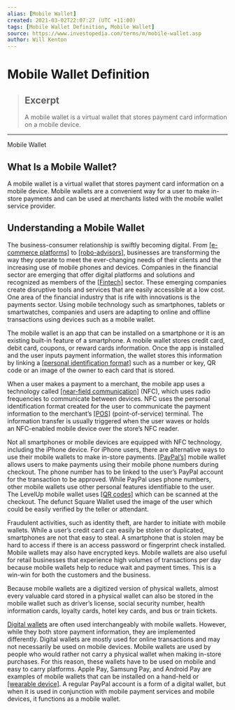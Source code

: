 ```yaml
---
alias: [Mobile Wallet]
created: 2021-03-02T22:07:27 (UTC +11:00)
tags: [Mobile Wallet Definition, Mobile Wallet]
source: https://www.investopedia.com/terms/m/mobile-wallet.asp
author: Will Kenton
---
```


# Mobile Wallet Definition

> ## Excerpt
> A mobile wallet is a virtual wallet that stores payment card information on a mobile device.

---

Mobile Wallet
## What Is a Mobile Wallet?

A mobile wallet is a virtual wallet that stores payment card information on a mobile device. Mobile wallets are a convenient way for a user to make in-store payments and can be used at merchants listed with the mobile wallet service provider.

## Understanding a Mobile Wallet

The business-consumer relationship is swiftly becoming digital. From [[e-commerce platforms]](https://www.investopedia.com/articles/investing/102814/navigating-ecommerce-alibaba-ebay-and-amazon.asp) to [[robo-advisors]](https://www.investopedia.com/terms/r/roboadvisor-roboadviser.asp), businesses are transforming the way they operate to meet the ever-changing needs of their clients and the increasing use of mobile phones and devices. Companies in the financial sector are emerging that offer digital platforms and solutions and recognized as members of the [[Fintech]](https://www.investopedia.com/terms/f/fintech.asp) sector. These emerging companies create disruptive tools and services that are easily accessible at a low cost. One area of the financial industry that is rife with innovations is the payments sector. Using mobile technology such as smartphones, tablets or smartwatches, companies and users are adapting to online and offline transactions using devices such as a mobile wallet.

The mobile wallet is an app that can be installed on a smartphone or it is an existing built-in feature of a smartphone. A mobile wallet stores credit card, debit card, coupons, or reward cards information. Once the app is installed and the user inputs payment information, the wallet stores this information by linking a [[personal identification format]](https://www.investopedia.com/terms/p/personally-identifiable-information-pii.asp) such as a number or key, QR code or an image of the owner to each card that is stored.

When a user makes a payment to a merchant, the mobile app uses a technology called [[near-field communication]](https://www.investopedia.com/terms/n/near-field-communication-nfc.asp) (NFC), which uses radio frequencies to communicate between devices. NFC uses the personal identification format created for the user to communicate the payment information to the merchant’s [[POS]](https://www.investopedia.com/terms/p/point-of-sale.asp) (point-of-service) terminal. The information transfer is usually triggered when the user waves or holds an NFC-enabled mobile device over the store’s NFC reader.

Not all smartphones or mobile devices are equipped with NFC technology, including the iPhone device. For iPhone users, there are alternative ways to use their mobile wallets to make in-store payments. [[PayPal’s]](https://www.investopedia.com/terms/p/paypal.asp) mobile wallet allows users to make payments using their mobile phone numbers during checkout. The phone number has to be linked to the user’s PayPal account for the transaction to be approved. While PayPal uses phone numbers, other mobile wallets use other personal features identifiable to the user. The LevelUp mobile wallet uses [[QR codes]](https://www.investopedia.com/terms/q/quick-response-qr-code.asp) which can be scanned at the checkout. The defunct Square Wallet used the image of the user which could be easily verified by the teller or attendant.

Fraudulent activities, such as identity theft, are harder to initiate with mobile wallets. While a user’s credit card can easily be stolen or duplicated, smartphones are not that easy to steal. A smartphone that is stolen may be hard to access if there is an access password or fingerprint check installed. Mobile wallets may also have encrypted keys. Mobile wallets are also useful for retail businesses that experience high volumes of transactions per day because mobile wallets help to reduce wait and payment times. This is a win-win for both the customers and the business.

Because mobile wallets are a digitized version of physical wallets, almost every valuable card stored in a physical wallet can also be stored in the mobile wallet such as driver’s license, social security number, health information cards, loyalty cards, hotel key cards, and bus or train tickets.

[Digital wallets](https://www.investopedia.com/terms/d/digital-wallet.asp) are often used interchangeably with mobile wallets. However, while they both store payment information, they are implemented differently. Digital wallets are mostly used for online transactions and may not necessarily be used on mobile devices. Mobile wallets are used by people who would rather not carry a physical wallet when making in-store purchases. For this reason, these wallets have to be used on mobile and easy to carry platforms. Apple Pay, Samsung Pay, and Android Pay are examples of mobile wallets that can be installed on a hand-held or [[wearable device]](https://www.investopedia.com/terms/w/wearable-technology.asp). A regular PayPal account is a form of a digital wallet, but when it is used in conjunction with mobile payment services and mobile devices, it functions as a mobile wallet.
